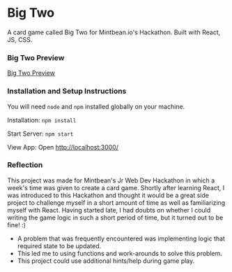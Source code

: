 
# Big Two

A card game called Big Two for Mintbean.io's Hackathon. Built with React, JS, CSS. 

### Big Two Preview

[Big Two Preview](BigTwoPreview.gif)

### Installation and Setup Instructions

You will need `node` and `npm` installed globally on your machine.

Installation:
`npm install`

Start Server:
`npm start`

View App:
Open [http://localhost:3000/](http://localhost:3000/)

### Reflection
This project was made for Mintbean's Jr Web Dev Hackathon in which a week's time was given to create a card game.
Shortly after learning React, I was introduced to this Hackathon and thought it would be a great side project to challenge myself in a short amount of time as well as familiarizing myself with React. Having started late, I had doubts on whether I could writing the game logic in such a short period of time, but it turned out to be fine! :) 

- A problem that was frequently encountered was implementing logic that required state to be updated. 
- This led me to using functions and work-arounds to solve this problem. 
- This project could use additional hints/help during game play.


